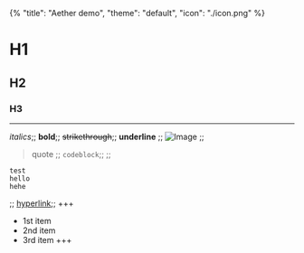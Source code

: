 {%
"title": "Aether demo",
"theme": "default",
"icon": "./icon.png"
%}

# H1
## H2
### H3

---

*italics*;;
**bold**;;
~~strikethrough~~;;
__underline__
;;
![Image](https://www.midwestfarmreport.com/wp-content/uploads/2020/04/Cheese-image-scaled.jpg)
;;
> quote
;;
`codeblock`;;
;;
```
test
hello
hehe
```
;;
[hyperlink](https://google.com/);;
+++
- 1st item
- 2nd item
- 3rd item
+++